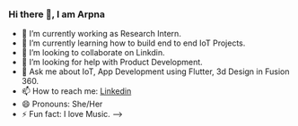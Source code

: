 ### Hi there 👋, I am Arpna 


- 🔭 I’m currently working as Research Intern.
- 🌱 I’m currently learning how to build end to end IoT Projects.
- 👯 I’m looking to collaborate on Linkdin.
- 🤔 I’m looking for help with Product Development.
- 💬 Ask me about IoT, App Development using Flutter, 3d Design in Fusion 360.
- 📫 How to reach me: [Linkedin](www.linkedin.com/in/arpna-rinwa)
- 😄 Pronouns: She/Her
- ⚡ Fun fact: I love Music.
-->
